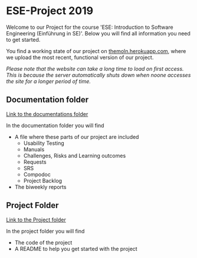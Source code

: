 # ESE-Project 2019
Welcome to our Project for the course 'ESE: Introduction to Software Engineering (Einführung in SE)'. Below you will find all information you need to get started.

You find a working state of our project on [themoln.herokuapp.com](http://themoln.herokuapp.com), where we upload the most recent, functional version of our project.

*Please note that the website can take a long time to load on first access. This is because the server automatically shuts down when noone accesses the site for a longer period of time.*

## Documentation folder
[Link to the documentations folder][DocumentationFolder]

In the documentation folder you will find
 - A file where these parts of our project are included
    - Usability Testing
    - Manuals
    - Challenges, Risks and Learning outcomes
    - Requests
    - SRS
    - Compodoc
    - Project Backlog
 - The biweekly reports

## Project Folder
[Link to the Project folder][ProjectFolder]

In the project folder you will find
 - The code of the project
 - A README to help you get started with the project

[DocumentationFolder]: <./Documentation>
[ProjectFolder]: <./ESE-2019-Project>